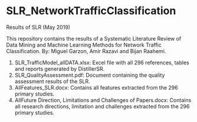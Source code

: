 # SLR_NetworkTrafficClassification
Results of SLR (May 2019)

This repository contains the results of a Systematic Literature Review of Data Mining and Machine Learning Methods for Network Traffic Classification.
By: Miguel Garzon, Amir Razavi and Bijan Raahemi.

1. SLR_TrafficModel_allDATA.xlsx: Excel file with all 296 references, tables and reports generated by DistillerSR.
2. SLR_QualityAssessment.pdf: Document containing the quality assessment results of the SLR.
3. AllFeatures_SLR.docx: Contains all features extracted from the 296 primary studies.
4. AllFuture Direction, Limitations and Challenges of Papers.docx: Contains all research directions, limitation and challenges extracted from the 296 primary studies.


